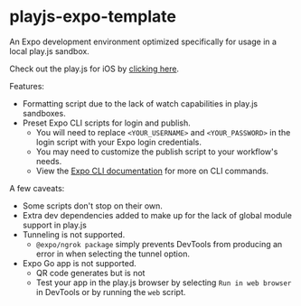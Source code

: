 # playjs-expo-template

An Expo development environment optimized specifically for usage in a local play.js sandbox.

Check out the play.js for iOS by [clicking here](https://apps.apple.com/us/app/play-js-javascript-ide/id1423330822).

Features:

- Formatting script due to the lack of watch capabilities in play.js sandboxes.
- Preset Expo CLI scripts for login and publish.
  - You will need to replace `<YOUR_USERNAME>` and `<YOUR_PASSWORD>` in the login script with your Expo login credentials.
  - You may need to customize the publish script to your workflow's needs.
  - View the [Expo CLI documentation](https://docs.expo.dev/workflow/expo-cli/) for more on CLI commands.

A few caveats:

- Some scripts don't stop on their own.
- Extra dev dependencies added to make up for the lack of global module support in play.js
- Tunneling is not supported.
  - `@expo/ngrok package` simply prevents DevTools from producing an error in when selecting the tunnel option.
- Expo Go app is not supported.
  - QR code generates but is not
  - Test your app in the play.js browser by selecting `Run in web browser` in DevTools or by running the `web` script.